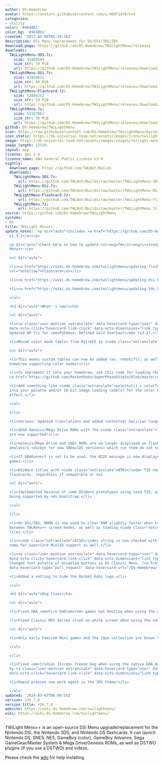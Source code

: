 ```yaml
---
author: DS-Homebrew
avatar: https://avatars.githubusercontent.com/u/46971470?v=4
categories:
- utility
color: '#464061'
color_bg: '#464061'
created: '2017-05-06T05:28:36Z'
description: DSi Menu replacement for DS/DSi/3DS/2DS
download_page: https://github.com/DS-Homebrew/TWiLightMenu/releases
downloads:
  TWiLightMenu-3DS.7z:
    size: 41888644
    size_str: 39 MiB
    url: https://github.com/DS-Homebrew/TWiLightMenu/releases/download/v26.7.0/TWiLightMenu-3DS.7z
  TWiLightMenu-DSi.7z:
    size: 41950621
    size_str: 40 MiB
    url: https://github.com/DS-Homebrew/TWiLightMenu/releases/download/v26.7.0/TWiLightMenu-DSi.7z
  TWiLightMenu-Flashcard.7z:
    size: 52846752
    size_str: 50 MiB
    url: https://github.com/DS-Homebrew/TWiLightMenu/releases/download/v26.7.0/TWiLightMenu-Flashcard.7z
  TWiLightMenu.7z:
    size: 53107861
    size_str: 50 MiB
    url: https://github.com/DS-Homebrew/TWiLightMenu/releases/download/v26.7.0/TWiLightMenu.7z
github: DS-Homebrew/TWiLightMenu
icon: https://raw.githubusercontent.com/DS-Homebrew/TWiLightMenu/master/booter/Twilight%2B%2B-animated%20icon-fix.gif
icon_static: https://db.universal-team.net/assets/images/icons/twilight-menu.png
image: https://db.universal-team.net/assets/images/images/twilight-menu.png
image_length: 12520
layout: app
license: gpl-3.0
license_name: GNU General Public License v3.0
nightly:
  download_page: https://github.com/TWLBot/Builds
  downloads:
    TWiLightMenu-3DS.7z:
      url: https://github.com/TWLBot/Builds/raw/master/TWiLightMenu-3DS.7z
    TWiLightMenu-DSi.7z:
      url: https://github.com/TWLBot/Builds/raw/master/TWiLightMenu-DSi.7z
    TWiLightMenu-Flashcard.7z:
      url: https://github.com/TWLBot/Builds/raw/master/TWiLightMenu-Flashcard.7z
    TWiLightMenu.7z:
      url: https://github.com/TWLBot/Builds/raw/master/TWiLightMenu.7z
source: https://github.com/DS-Homebrew/TWiLightMenu
systems:
- DS
title: TWiLight Menu++
update_notes: '<p dir="auto">Includes <a href="https://github.com/DS-Homebrew/nds-bootstrap/releases/tag/v1.3.1">nds-bootstrap
  v1.3.1</a></p>

  <p dir="auto">Check here on how to update <strong>TW</strong>i<strong>L</strong>ight
  Menu++:</p>

  <ul dir="auto">

  <li><a href="https://wiki.ds-homebrew.com/twilightmenu/updating-flashcard.html"
  rel="nofollow">Flashcard</a></li>

  <li><a href="https://wiki.ds-homebrew.com/twilightmenu/updating-dsi.html" rel="nofollow">DSi</a></li>

  <li><a href="https://wiki.ds-homebrew.com/twilightmenu/updating-3ds.html" rel="nofollow">3DS</a></li>

  </ul>

  <h3 dir="auto">What''s new?</h3>

  <ul dir="auto">

  <li><a class="user-mention notranslate" data-hovercard-type="user" data-hovercard-url="/users/DeadSkullzJr/hovercard"
  data-octo-click="hovercard-link-click" data-octo-dimensions="link_type:self" href="https://github.com/DeadSkullzJr">@DeadSkullzJr</a>:
  Updated AP-fix for <em>Pokémon: Refined Gold Overhaul</em> (v3.2).</li>

  <li>Moved color mode tables from NitroFS to <code class="notranslate">sd:/_nds/colorLut/</code>.

  <ul dir="auto">

  <li>This means custom tables can now be added (ex. redshift), as well as your own
  homebrew supporting color modes!</li>

  <li>To implement it into your homebrew, see this code for loading the LUT file:
  <a href="https://github.com/RocketRobz/SuperPhotoStudio/blob/master/nds/arm9/source/gui.cpp#L142">https://github.com/RocketRobz/SuperPhotoStudio/blob/master/nds/arm9/source/gui.cpp#L142</a></li>

  <li>Add something like <code class="notranslate">palette[i] = colorTable[palette[i]];</code>
  into your palette and/or 16-bit image loading code(s) for the color LUT to take
  effect.</li>

  </ul>

  </li>

  <li>Various: Updated translations and added (untested) Galician language!</li>

  <li>SEGA Genesis/Mega Drive ROMs with the <code class="notranslate">.md</code> extension
  are now supported!</li>

  <li>Genesis/Mega Drive and SNES ROMs are no longer displayed on flashcards, as the
  emulators (except for new SNEmulDS versions) which run them do not support arguments.</li>

  <li>If GBARunner3 is set to be used, the BIOS message is now displayed for all GBA
  games.</li>

  <li>DSiWare titles with <code class="notranslate">NTRJ</code> TID now launch on
  flashcards, regardless if compatible or not.

  <ul dir="auto">

  <li>Implemented because of some DSiWare prototypes using said TID, as well as some
  being supported by nds-bootstrap.</li>

  </ul>

  </li>

  <li>On DSi/3DS, NDMA is now used to clear RAM slightly faster when transitioning
  between TWLMenu++ screen modes, as well as loading <code class="notranslate">.nds</code>
  files.</li>

  <li><code class="notranslate">SCSD</code> string is now checked within the DLDI
  name for SuperCard MiniSD support as well.</li>

  <li><a class="user-mention notranslate" data-hovercard-type="user" data-hovercard-url="/users/DieGo367/hovercard"
  data-octo-click="hovercard-link-click" data-octo-dimensions="link_type:self" href="https://github.com/DieGo367">@DieGo367</a>:
  Changed font palette of disabled buttons in DS Classic Menu. (<a href="https://github.com/DS-Homebrew/TWiLightMenu/issues/2358"
  data-hovercard-type="pull_request" data-hovercard-url="/DS-Homebrew/TWiLightMenu/pull/2358/hovercard">#2358</a>)</li>

  <li>Added a setting to hide the Rocket Robz logo.</li>

  </ul>

  <h3 dir="auto">Bug fixes</h3>

  <ul dir="auto">

  <li>Fixed GBA <em>Fire Emblem</em> games not booting when using the native GBA mode.</li>

  <li>Fixed Classic NES Series stuck on white screen when using the native GBA mode.

  <ul dir="auto">

  <li>Only early Famicom Mini games and the iQue collection are known to boot properly.</li>

  </ul>

  </li>

  <li>Fixed <em>Iridion II</em> freeze bug when using the native GBA mode. (Patch
  by <a class="user-mention notranslate" data-hovercard-type="user" data-hovercard-url="/users/Dartz150/hovercard"
  data-octo-click="hovercard-link-click" data-octo-dimensions="link_type:self" href="https://github.com/Dartz150">@Dartz150</a>)</li>

  <li>Rapid presses now work again in the 3DS theme!</li>

  </ul>'
updated: '2024-03-07T06:09:55Z'
version: v26.7.0
version_title: v26.7.0
website: https://wiki.ds-homebrew.com/twilightmenu/
wiki: https://wiki.ds-homebrew.com/twilightmenu/
---
```

TWiLight Menu++ is an open-source DSi Menu upgrade/replacement for the Nintendo DSi, the Nintendo 3DS, and Nintendo DS flashcards. It can launch Nintendo DS, SNES, NES, GameBoy (color), GameBoy Advance, Sega GameGear/Master System & Mega Drive/Genesis ROMs, as well as DSTWO plugins (if you use a DSTWO) and videos.

Please check the [wiki](https://wiki.ds-homebrew.com/twilightmenu/) for help installing.